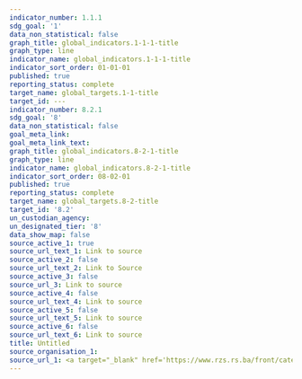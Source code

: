 ```yaml
---
indicator_number: 1.1.1
sdg_goal: '1'
data_non_statistical: false
graph_title: global_indicators.1-1-1-title
graph_type: line
indicator_name: global_indicators.1-1-1-title
indicator_sort_order: 01-01-01
published: true
reporting_status: complete
target_name: global_targets.1-1-title
target_id: ---
indicator_number: 8.2.1
sdg_goal: '8' 
data_non_statistical: false 
goal_meta_link: 
goal_meta_link_text: 
graph_title: global_indicators.8-2-1-title 
graph_type: line 
indicator_name: global_indicators.8-2-1-title 
indicator_sort_order: 08-02-01 
published: true 
reporting_status: complete 
target_name: global_targets.8-2-title 
target_id: '8.2' 
un_custodian_agency: 
un_designated_tier: '8' 
data_show_map: false 
source_active_1: true 
source_url_text_1: Link to source 
source_active_2: false 
source_url_text_2: Link to Source 
source_active_3: false 
source_url_3: Link to source 
source_active_4: false 
source_url_text_4: Link to source 
source_active_5: false 
source_url_text_5: Link to source 
source_active_6: false 
source_url_text_6: Link to source 
title: Untitled 
source_organisation_1: 
source_url_1: <a target="_blank" href='https://www.rzs.rs.ba/front/category/340/371/?left_mi=284&add=284#stanovnistvo'/a>
---
```

